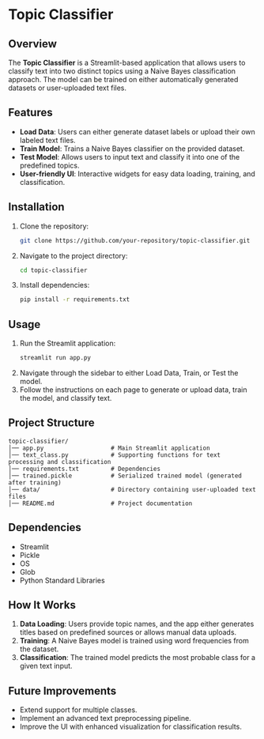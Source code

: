 # Topic Classifier

## Overview
The **Topic Classifier** is a Streamlit-based application that allows users to classify text into two distinct topics using a Naive Bayes classification approach. The model can be trained on either automatically generated datasets or user-uploaded text files. 

## Features
- **Load Data**: Users can either generate dataset labels or upload their own labeled text files.
- **Train Model**: Trains a Naive Bayes classifier on the provided dataset.
- **Test Model**: Allows users to input text and classify it into one of the predefined topics.
- **User-friendly UI**: Interactive widgets for easy data loading, training, and classification.

## Installation
1. Clone the repository:
   ```bash
   git clone https://github.com/your-repository/topic-classifier.git
   ```
2. Navigate to the project directory:
   ```bash
   cd topic-classifier
   ```
3. Install dependencies:
   ```bash
   pip install -r requirements.txt
   ```

## Usage
1. Run the Streamlit application:
   ```bash
   streamlit run app.py
   ```
2. Navigate through the sidebar to either Load Data, Train, or Test the model.
3. Follow the instructions on each page to generate or upload data, train the model, and classify text.

## Project Structure
```
topic-classifier/
│── app.py                   # Main Streamlit application
│── text_class.py            # Supporting functions for text processing and classification
│── requirements.txt         # Dependencies
│── trained.pickle           # Serialized trained model (generated after training)
│── data/                    # Directory containing user-uploaded text files
│── README.md                # Project documentation
```

## Dependencies
- Streamlit
- Pickle
- OS
- Glob
- Python Standard Libraries

## How It Works
1. **Data Loading**: Users provide topic names, and the app either generates titles based on predefined sources or allows manual data uploads.
2. **Training**: A Naive Bayes model is trained using word frequencies from the dataset.
3. **Classification**: The trained model predicts the most probable class for a given text input.

## Future Improvements
- Extend support for multiple classes.
- Implement an advanced text preprocessing pipeline.
- Improve the UI with enhanced visualization for classification results.
